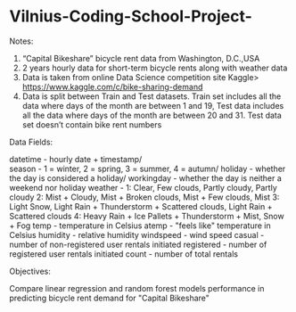 # Vilnius-Coding-School-Project-

Notes: 

1. “Capital Bikeshare” bicycle rent data from Washington, D.C.,USA
2. 2 years hourly data for short-term bicycle rents along with weather data
3. Data is taken from online Data Science competition site Kaggle> https://www.kaggle.com/c/bike-sharing-demand
4. Data is split between Train and Test datasets. Train set includes all the data where days of the month are between 1 and 19, Test data includes all the data where days of the month are between 20 and 31. Test data set doesn’t contain bike rent numbers

Data Fields:

datetime - hourly date + timestamp/  
season -  1 = winter, 2 = spring, 3 = summer, 4 = autumn/ 
holiday - whether the day is considered a holiday/
workingday - whether the day is neither a weekend nor holiday
weather - 1: Clear, Few clouds, Partly cloudy, Partly cloudy 
2: Mist + Cloudy, Mist + Broken clouds, Mist + Few clouds, Mist 
3: Light Snow, Light Rain + Thunderstorm + Scattered clouds, Light Rain + Scattered clouds 
4: Heavy Rain + Ice Pallets + Thunderstorm + Mist, Snow + Fog 
temp - temperature in Celsius
atemp - "feels like" temperature in Celsius
humidity - relative humidity
windspeed - wind speed
casual - number of non-registered user rentals initiated
registered - number of registered user rentals initiated
count - number of total rentals

Objectives:

Compare linear regression and random forest models performance in predicting bicycle rent demand for "Capital Bikeshare" 
